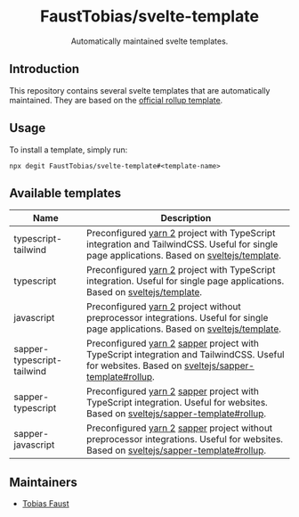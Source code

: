 <!-- markdownlint-disable-next-line -->
<div align="center">

# FaustTobias/svelte-template

Automatically maintained svelte templates.

</div>

## Introduction

This repository contains several svelte templates that are automatically maintained. They are based on the [official rollup template](https://github.com/sveltejs/template).

## Usage

To install a template, simply run:

```
npx degit FaustTobias/svelte-template#<template-name>
```

## Available templates

| Name | Description |
|-|-|
| typescript-tailwind | Preconfigured [yarn 2] project with TypeScript integration and TailwindCSS. Useful for single page applications. Based on [sveltejs/template]. |
| typescript | Preconfigured [yarn 2] project with TypeScript integration. Useful for single page applications. Based on [sveltejs/template]. |
| javascript | Preconfigured [yarn 2] project without preprocessor integrations. Useful for single page applications. Based on [sveltejs/template]. |
| sapper-typescript-tailwind | Preconfigured [yarn 2] [sapper] project with TypeScript integration and TailwindCSS. Useful for websites. Based on [sveltejs/sapper-template#rollup]. |
| sapper-typescript | Preconfigured [yarn 2] [sapper] project with TypeScript integration. Useful for websites. Based on [sveltejs/sapper-template#rollup]. |
| sapper-javascript | Preconfigured [yarn 2] [sapper] project without preprocessor integrations. Useful for websites. Based on [sveltejs/sapper-template#rollup]. |

## Maintainers

- [Tobias Faust](https://github.com/FaustTobias)

<!-- links -->

[yarn 2]: https://yarnpkg.com/
[sapper]: https://sapper.svelte.dev/
[sveltejs/template]: https://github.com/sveltejs/template
[sveltejs/sapper-template#rollup]: https://github.com/sveltejs/sapper-template/tree/rollup